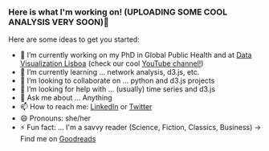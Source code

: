 ### Here is what I'm working on! (UPLOADING SOME COOL ANALYSIS VERY SOON)👋

Here are some ideas to get you started:

- 🔭 I’m currently working on my PhD in Global Public Health and at [Data Visualization Lisboa](https://www.datavis-lisboa.pt/) (check our cool [YouTube channel!](https://www.youtube.com/c/DataVisLisboa/videos))
- 🌱 I’m currently learning ... network analysis, d3.js, etc.
- 👯 I’m looking to collaborate on ... python and d3.js projects
- 🤔 I’m looking for help with ... (usually) time series and d3.js
- 💬 Ask me about ... Anything
- 📫 How to reach me: [LinkedIn](https://www.linkedin.com/in/saramesquita1/) or [Twitter](https://twitter.com/MesquitaSra)
- 😄 Pronouns: she/her
- ⚡ Fun fact: ... I'm a savvy reader (Science, Fiction, Classics, Business) -> Find me on [Goodreads](https://www.goodreads.com/user/show/33629830-sara-mesquita)


